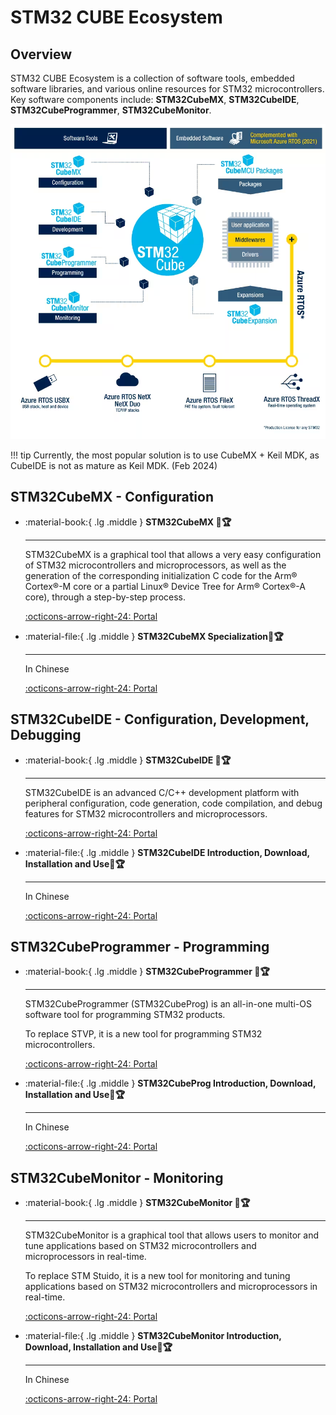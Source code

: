 # STM32 CUBE Ecosystem

## Overview

STM32 CUBE Ecosystem is a collection of software tools, embedded software libraries, and various online resources for STM32 microcontrollers. Key software components include: **STM32CubeMX**, **STM32CubeIDE**, **STM32CubeProgrammer**, **STM32CubeMonitor**.

![stm32ecosystem](stm32diagram.png)

!!! tip
    Currently, the most popular solution is to use CubeMX + Keil MDK, as CubeIDE is not as mature as Keil MDK. (Feb 2024)

## STM32CubeMX - Configuration

<div class="grid cards" markdown>

-   :material-book:{ .lg .middle } __STM32CubeMX 🎯🏆__

    ---

    STM32CubeMX is a graphical tool that allows a very easy configuration of STM32 microcontrollers and microprocessors, as well as the generation of the corresponding initialization C code for the Arm® Cortex®-M core or a partial Linux® Device Tree for Arm® Cortex®-A core), through a step-by-step process.

    [:octicons-arrow-right-24: <a href="https://www.st.com/en/development-tools/stm32cubemx.html" target="_blank"> Portal </a>](#)

-   :material-file:{ .lg .middle } __STM32CubeMX Specialization🎯🏆__

    ---

    In Chinese

    [:octicons-arrow-right-24: <a href="https://www.zhihu.com/column/STM32CubeMX" target="_blank"> Portal </a>](#)

</div>

## STM32CubeIDE - Configuration, Development, Debugging

<div class="grid cards" markdown>

-   :material-book:{ .lg .middle } __STM32CubeIDE 🎯🏆__

    ---

    STM32CubeIDE is an advanced C/C++ development platform with peripheral configuration, code generation, code compilation, and debug features for STM32 microcontrollers and microprocessors.

    [:octicons-arrow-right-24: <a href="https://www.st.com/en/development-tools/stm32cubeide.html" target="_blank"> Portal </a>](#)

-   :material-file:{ .lg .middle } __STM32CubeIDE Introduction, Download, Installation and Use🎯🏆__

    ---

    In Chinese

    [:octicons-arrow-right-24: <a href="https://zhuanlan.zhihu.com/p/468820173" target="_blank"> Portal </a>](#)

</div>

## STM32CubeProgrammer - Programming

<div class="grid cards" markdown>

-   :material-book:{ .lg .middle } __STM32CubeProgrammer 🎯🏆__

    ---

    STM32CubeProgrammer (STM32CubeProg) is an all-in-one multi-OS software tool for programming STM32 products. 

    To replace STVP, it is a new tool for programming STM32 microcontrollers.

    [:octicons-arrow-right-24: <a href="https://www.st.com/en/development-tools/stm32cubeprog.html" target="_blank"> Portal </a>](#)

-   :material-file:{ .lg .middle } __STM32CubeProg Introduction, Download, Installation and Use🎯🏆__

    ---

    In Chinese

    [:octicons-arrow-right-24: <a href="https://zhuanlan.zhihu.com/p/448402624" target="_blank"> Portal </a>](#)

</div>


## STM32CubeMonitor - Monitoring

<div class="grid cards" markdown>

-   :material-book:{ .lg .middle } __STM32CubeMonitor 🎯🏆__

    ---

    STM32CubeMonitor is a graphical tool that allows users to monitor and tune applications based on STM32 microcontrollers and microprocessors in real-time.

    To replace STM Stuido, it is a new tool for monitoring and tuning applications based on STM32 microcontrollers and microprocessors in real-time.

    [:octicons-arrow-right-24: <a href="https://www.st.com/en/development-tools/stm32cubemonitor.html" target="_blank"> Portal </a>](#)

-   :material-file:{ .lg .middle } __STM32CubeMonitor Introduction, Download, Installation and Use🎯🏆__

    ---

    In Chinese

    [:octicons-arrow-right-24: <a href="https://www.zhihu.com/column/c_1456607281147891712" target="_blank"> Portal </a>](#)

</div>
